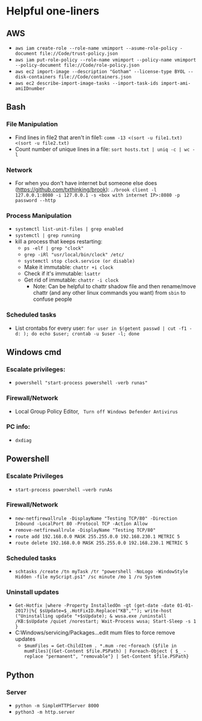 # Helpful one-liners

## AWS
- ```aws iam create-role --role-name vmimport --asume-role-policy -document file://Code/trust-policy.json```
- ```aws iam put-role-policy --role-name vmimport --policy-name vmimport --policy-document file://Code/role-policy.json```
- ```aws ec2 import-image --description "Gotham" --license-type BYOL --disk-containers file://Code/containers.json```
- ```aws ec2 describe-import-image-tasks --import-task-ids import-ami-amiIDnumber```

## Bash
### File Manipulation
- Find lines in file2 that aren't in file1: ```comm -13 <(sort -u file1.txt) <(sort -u file2.txt)```
- Count number of unique lines in a file: ```sort hosts.txt | uniq -c | wc -l```

### Network
- For when you don't have internet but someone else does (https://github.com/txthinking/brook): ```./brook client -l 127.0.0.1:8080 -i 127.0.0.1 -s <box with internet IP>:8080 -p password --http```

### Process Manipulation
- ```systemctl list-unit-files | grep enabled```
- ```systemctl | grep running```
- kill a process that keeps restarting:
  - ```ps -elf | grep "clock"```
  - ```grep -iRl "usr/local/bin/clock" /etc/```
  - ```systemctl stop clock.service (or disable)```
  - Make it immutable: ```chattr +i clock```
  - Check if it's immutable: ```lsattr```
  - Get rid of immutable: ```chattr -i clock```
    - Note: Can be helpful to chattr shadow file and then rename/move chattr (and any other linux commands you want) from ```sbin``` to confuse people
  
### Scheduled tasks
- List crontabs for every user: ```for user in $(getent passwd | cut -f1 -d: ); do echo $user; crontab -u $user -l; done```

## Windows cmd
### Escalate privileges: 
- ```powershell "start-process powershell -verb runas"```

### Firewall/Network
- Local Group Policy Editor, ``` Turn off Windows Defender Antivirus```

### PC info: 
- ```dxdiag```


## Powershell
### Escalate Privileges
- ```start-process powershell –verb runAs```

### Firewall/Network
- ```new-netfirewallrule -DisplayName "Testing TCP/80" -Direction Inbound -LocalPort 80 -Protocol TCP -Action Allow ```
- ```remove-netfirewallrule -DisplayName "Testing TCP/80"```
- ```route add 192.168.0.0 MASK 255.255.0.0 192.168.230.1 METRIC 5```
- ```route delete 192.168.0.0 MASK 255.255.0.0 192.168.230.1 METRIC 5 ```

### Scheduled tasks
- ```schtasks /create /tn myTask /tr "powershell -NoLogo -WindowStyle Hidden -file myScript.ps1" /sc minute /mo 1 /ru System ```
### Uninstall updates
- ```Get-Hotfix |where -Property InstalledOn -gt (get-date -date 01-01-2017)|%{ $sUpdate=$_.HotFixID.Replace("KB",""); write-host ("Uninstalling update "+$sUpdate); & wusa.exe /uninstall /KB:$sUpdate /quiet /norestart; Wait-Process wusa; Start-Sleep -s 1 }```
- C:Windows/servicing/Packages...edit mum files to force remove updates
  - ```$mumFiles = Get-ChildItem . *.mum -rec```
  -```foreach ($file in mumFiles){(Get-Content $file.PSPath) | Foreach-Object { $_ -replace "permanent", "removable"} | Set-Content $file.PSPath}```


## Python
### Server
- ```python -m SimpleHTTPServer 8000```
- ```python3 -m http.server```
